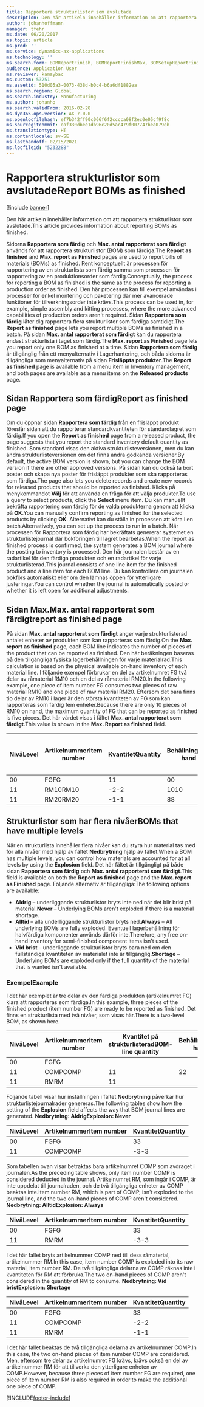 ```yaml
---
title: Rapportera strukturlistor som avslutade
description: Den här artikeln innehåller information om att rapportera strukturlistor som avslutade.
author: johanhoffmann
manager: tfehr
ms.date: 06/20/2017
ms.topic: article
ms.prod: ''
ms.service: dynamics-ax-applications
ms.technology: ''
ms.search.form: BOMReportFinish, BOMReportFinishMax, BOMSetupReportFinish
audience: Application User
ms.reviewer: kamaybac
ms.custom: 53251
ms.assetid: 510d05a3-0073-438d-b0c4-b6a6df1882ea
ms.search.region: Global
ms.search.industry: Manufacturing
ms.author: johanho
ms.search.validFrom: 2016-02-28
ms.dyn365.ops.version: AX 7.0.0
ms.openlocfilehash: ef7b342ff90c066f6f2cccca08f2ec0e05cf9f8c
ms.sourcegitcommit: eaf330dbee1db96c20d5ac479f007747bea079eb
ms.translationtype: HT
ms.contentlocale: sv-SE
ms.lasthandoff: 02/15/2021
ms.locfileid: "5232288"
---
```

# <a name="report-boms-as-finished"></a><span data-ttu-id="ac959-103">Rapportera strukturlistor som avslutade</span><span class="sxs-lookup"><span data-stu-id="ac959-103">Report BOMs as finished</span></span>

[!include [banner](../includes/banner.md)]

<span data-ttu-id="ac959-104">Den här artikeln innehåller information om att rapportera strukturlistor som avslutade.</span><span class="sxs-lookup"><span data-stu-id="ac959-104">This article provides information about reporting BOMs as finished.</span></span>

<span data-ttu-id="ac959-105">Sidorna **Rapportera som färdig** och **Max. antal rapporterat som färdigt** används för att rapportera strukturlistor (BOM) som färdiga.</span><span class="sxs-lookup"><span data-stu-id="ac959-105">The **Report as finished** and **Max. report as Finished** pages are used to report bills of materials (BOMs) as finished.</span></span> <span data-ttu-id="ac959-106">Rent konceptuellt är processen för rapportering av en strukturlista som färdig samma som processen för rapportering av en produktionsorder som färdig.</span><span class="sxs-lookup"><span data-stu-id="ac959-106">Conceptually, the process for reporting a BOM as finished is the same as the process for reporting a production order as finished.</span></span> <span data-ttu-id="ac959-107">Den här processen kan till exempel användas i processer för enkel montering och paketering där mer avancerade funktioner för tillverkningsorder inte krävs.</span><span class="sxs-lookup"><span data-stu-id="ac959-107">This process can be used in, for example, simple assembly and kitting processes, where the more advanced capabilities of production orders aren't required.</span></span> <span data-ttu-id="ac959-108">Sidan **Rapportera som färdig** låter dig rapportera flera strukturlistor som färdiga samtidigt.</span><span class="sxs-lookup"><span data-stu-id="ac959-108">The **Report as finished** page lets you report multiple BOMs as finished in a batch.</span></span> <span data-ttu-id="ac959-109">På sidan **Max. antal rapporterat som färdigt** kan du rapportera endast strukturlista i taget som färdig.</span><span class="sxs-lookup"><span data-stu-id="ac959-109">The **Max. report as Finished** page lets you report only one BOM as finished at a time.</span></span> <span data-ttu-id="ac959-110">Sidan **Rapportera som färdig** är tillgänglig från ett menyalternativ i Lagerhantering, och båda sidorna är tillgängliga som menyalternativ på sidan **Frisläppta produkter**.</span><span class="sxs-lookup"><span data-stu-id="ac959-110">The **Report as finished** page is available from a menu item in Inventory management, and both pages are available as a menu items on the **Released products** page.</span></span>

## <a name="report-as-finished-page"></a><span data-ttu-id="ac959-111">Sidan Rapportera som färdig</span><span class="sxs-lookup"><span data-stu-id="ac959-111">Report as finished page</span></span>
<span data-ttu-id="ac959-112">Om du öppnar sidan **Rapportera som färdig** från en frisläppt produkt föreslår sidan att du rapporterar standardkvantiteten för standardlagret som färdig.</span><span class="sxs-lookup"><span data-stu-id="ac959-112">If you open the **Report as finished** page from a released product, the page suggests that you report the standard inventory default quantity as finished.</span></span> <span data-ttu-id="ac959-113">Som standard visas den aktiva strukturlisteversionen, men du kan ändra strukturlisteversionen om det finns andra godkända versioner.</span><span class="sxs-lookup"><span data-stu-id="ac959-113">By default, the active BOM version is shown, but you can change the BOM version if there are other approved versions.</span></span> <span data-ttu-id="ac959-114">På sidan kan du också ta bort poster och skapa nya poster för frisläppt produkter som ska rapporteras som färdiga.</span><span class="sxs-lookup"><span data-stu-id="ac959-114">The page also lets you delete records and create new records for released products that should be reported as finished.</span></span> <span data-ttu-id="ac959-115">Klicka på menykommandot **Välj** för att använda en fråga för att välja produkter.</span><span class="sxs-lookup"><span data-stu-id="ac959-115">To use a query to select products, click the **Select** menu item.</span></span> <span data-ttu-id="ac959-116">Du kan manuellt bekräfta rapportering som färdig för de valda produkterna genom att klicka på **OK**.</span><span class="sxs-lookup"><span data-stu-id="ac959-116">You can manually confirm reporting as finished for the selected products by clicking **OK**.</span></span> <span data-ttu-id="ac959-117">Alternativt kan du ställa in processen att köra i en batch.</span><span class="sxs-lookup"><span data-stu-id="ac959-117">Alternatively, you can set up the process to run in a batch.</span></span> <span data-ttu-id="ac959-118">När processen för Rapportera som färdig har bekräftats genererar systemet en strukturlistejournal där bokföringen till lagret bearbetas.</span><span class="sxs-lookup"><span data-stu-id="ac959-118">When the report as finished process is confirmed, the system generates a BOM journal where the posting to inventory is processed.</span></span> <span data-ttu-id="ac959-119">Den här journalen består av en radartikel för den färdiga produkten och en radartikel för varje strukturlisterad.</span><span class="sxs-lookup"><span data-stu-id="ac959-119">This journal consists of one line item for the finished product and a line item for each BOM line.</span></span> <span data-ttu-id="ac959-120">Du kan kontrollera om journalen bokförs automatiskt eller om den lämnas öppen för ytterligare justeringar.</span><span class="sxs-lookup"><span data-stu-id="ac959-120">You can control whether the journal is automatically posted or whether it is left open for additional adjustments.</span></span>

## <a name="max-report-as-finished-page"></a><span data-ttu-id="ac959-121">Sidan Max.</span><span class="sxs-lookup"><span data-stu-id="ac959-121">Max.</span></span> <span data-ttu-id="ac959-122">antal rapporterat som färdigt</span><span class="sxs-lookup"><span data-stu-id="ac959-122">report as finished page</span></span>
<span data-ttu-id="ac959-123">På sidan **Max. antal rapporterat som färdigt** anger varje strukturlisterad antalet enheter av produkten som kan rapporteras som färdig.</span><span class="sxs-lookup"><span data-stu-id="ac959-123">On the **Max. report as finished** page, each BOM line indicates the number of pieces of the product that can be reported as finished.</span></span> <span data-ttu-id="ac959-124">Den här beräkningen baseras på den tillgängliga fysiska lagerbehållningen för varje materialrad.</span><span class="sxs-lookup"><span data-stu-id="ac959-124">This calculation is based on the physical available on-hand inventory of each material line.</span></span> <span data-ttu-id="ac959-125">I följande exempel förbrukar en del av artikelnumret FG två delar av råmaterial RM10 och en del av råmaterial RM20.</span><span class="sxs-lookup"><span data-stu-id="ac959-125">In the following example, one piece of item number FG consumes two pieces of raw material RM10 and one piece of raw material RM20.</span></span> <span data-ttu-id="ac959-126">Eftersom det bara finns tio delar av RM10 i lager är den största kvantiteten av FG som kan rapporteras som färdig fem enheter.</span><span class="sxs-lookup"><span data-stu-id="ac959-126">Because there are only 10 pieces of RM10 on hand, the maximum quantity of FG that can be reported as finished is five pieces.</span></span> <span data-ttu-id="ac959-127">Det här värdet visas i fältet **Max. antal rapporterat som färdigt**.</span><span class="sxs-lookup"><span data-stu-id="ac959-127">This value is shown in the **Max. Report as finished** field.</span></span>

| <span data-ttu-id="ac959-128">Nivå</span><span class="sxs-lookup"><span data-stu-id="ac959-128">Level</span></span> | <span data-ttu-id="ac959-129">Artikelnummer</span><span class="sxs-lookup"><span data-stu-id="ac959-129">Item number</span></span> | <span data-ttu-id="ac959-130">Kvantitet</span><span class="sxs-lookup"><span data-stu-id="ac959-130">Quantity</span></span> | <span data-ttu-id="ac959-131">Behållning</span><span class="sxs-lookup"><span data-stu-id="ac959-131">On-hand</span></span> | <span data-ttu-id="ac959-132">Max.</span><span class="sxs-lookup"><span data-stu-id="ac959-132">Max.</span></span> <span data-ttu-id="ac959-133">Rapportera som färdig</span><span class="sxs-lookup"><span data-stu-id="ac959-133">Report as finished</span></span> |
|-------|-------------|----------|---------|-------------------------|
| <span data-ttu-id="ac959-134">0</span><span class="sxs-lookup"><span data-stu-id="ac959-134">0</span></span>     | <span data-ttu-id="ac959-135">FG</span><span class="sxs-lookup"><span data-stu-id="ac959-135">FG</span></span>          |  <span data-ttu-id="ac959-136">1</span><span class="sxs-lookup"><span data-stu-id="ac959-136">1</span></span>       | <span data-ttu-id="ac959-137">0</span><span class="sxs-lookup"><span data-stu-id="ac959-137">0</span></span>       | <span data-ttu-id="ac959-138">5</span><span class="sxs-lookup"><span data-stu-id="ac959-138">5</span></span>                       |
| <span data-ttu-id="ac959-139">1</span><span class="sxs-lookup"><span data-stu-id="ac959-139">1</span></span>     | <span data-ttu-id="ac959-140">RM10</span><span class="sxs-lookup"><span data-stu-id="ac959-140">RM10</span></span>        | <span data-ttu-id="ac959-141">-2</span><span class="sxs-lookup"><span data-stu-id="ac959-141">-2</span></span>       | <span data-ttu-id="ac959-142">10</span><span class="sxs-lookup"><span data-stu-id="ac959-142">10</span></span>      | <span data-ttu-id="ac959-143">5</span><span class="sxs-lookup"><span data-stu-id="ac959-143">5</span></span>                       |
| <span data-ttu-id="ac959-144">1</span><span class="sxs-lookup"><span data-stu-id="ac959-144">1</span></span>     | <span data-ttu-id="ac959-145">RM20</span><span class="sxs-lookup"><span data-stu-id="ac959-145">RM20</span></span>        | <span data-ttu-id="ac959-146">-1</span><span class="sxs-lookup"><span data-stu-id="ac959-146">-1</span></span>       |  <span data-ttu-id="ac959-147">8</span><span class="sxs-lookup"><span data-stu-id="ac959-147">8</span></span>      | <span data-ttu-id="ac959-148">8</span><span class="sxs-lookup"><span data-stu-id="ac959-148">8</span></span>                       |

## <a name="boms-that-have-multiple-levels"></a><span data-ttu-id="ac959-149">Strukturlistor som har flera nivåer</span><span class="sxs-lookup"><span data-stu-id="ac959-149">BOMs that have multiple levels</span></span>
<span data-ttu-id="ac959-150">När en strukturlista innehåller flera nivåer kan du styra hur material tas med för alla nivåer med hjälp av fältet **Nedbrytning** hjälp av fältet.</span><span class="sxs-lookup"><span data-stu-id="ac959-150">When a BOM has multiple levels, you can control how materials are accounted for at all levels by using the **Explosion** field.</span></span> <span data-ttu-id="ac959-151">Det här fältet är tillgängligt på både sidan **Rapportera som färdig** och **Max. antal rapporterat som färdigt**.</span><span class="sxs-lookup"><span data-stu-id="ac959-151">This field is available on both the **Report as finished** page and the **Max. report as Finished** page.</span></span> <span data-ttu-id="ac959-152">Följande alternativ är tillgängliga:</span><span class="sxs-lookup"><span data-stu-id="ac959-152">The following options are available:</span></span>

-   <span data-ttu-id="ac959-153">**Aldrig** – underliggande strukturlistor bryts inte ned när det blir brist på material.</span><span class="sxs-lookup"><span data-stu-id="ac959-153">**Never** – Underlying BOMs aren't exploded if there is a material shortage.</span></span>
-   <span data-ttu-id="ac959-154">**Alltid** – alla underliggande strukturlistor bryts ned.</span><span class="sxs-lookup"><span data-stu-id="ac959-154">**Always** – All underlying BOMs are fully exploded.</span></span> <span data-ttu-id="ac959-155">Eventuell lagerbehållning för halvfärdiga komponenter används därför inte.</span><span class="sxs-lookup"><span data-stu-id="ac959-155">Therefore, any free on-hand inventory for semi-finished component items isn't used.</span></span>
-   <span data-ttu-id="ac959-156">**Vid brist** – underliggande strukturlistor bryts bara ned om den fullständiga kvantiteten av materialet inte är tillgänglig.</span><span class="sxs-lookup"><span data-stu-id="ac959-156">**Shortage** – Underlying BOMs are exploded only if the full quantity of the material that is wanted isn't available.</span></span>

### <a name="example"></a><span data-ttu-id="ac959-157">Exempel</span><span class="sxs-lookup"><span data-stu-id="ac959-157">Example</span></span>

<span data-ttu-id="ac959-158">I det här exemplet är tre delar av den färdiga produkten (artikelnumret FG) klara att rapporteras som färdiga.</span><span class="sxs-lookup"><span data-stu-id="ac959-158">In this example, three pieces of the finished product (item number FG) are ready to be reported as finished.</span></span> <span data-ttu-id="ac959-159">Det finns en strukturlista med två nivåer, som visas här.</span><span class="sxs-lookup"><span data-stu-id="ac959-159">There is a two-level BOM, as shown here.</span></span>

| <span data-ttu-id="ac959-160">Nivå</span><span class="sxs-lookup"><span data-stu-id="ac959-160">Level</span></span> | <span data-ttu-id="ac959-161">Artikelnummer</span><span class="sxs-lookup"><span data-stu-id="ac959-161">Item number</span></span> | <span data-ttu-id="ac959-162">Kvantitet på strukturlisterad</span><span class="sxs-lookup"><span data-stu-id="ac959-162">BOM-line quantity</span></span> | <span data-ttu-id="ac959-163">Behållning</span><span class="sxs-lookup"><span data-stu-id="ac959-163">On-hand</span></span> |
|-------|-------------|-------------------|---------|
| <span data-ttu-id="ac959-164">0</span><span class="sxs-lookup"><span data-stu-id="ac959-164">0</span></span>     | <span data-ttu-id="ac959-165">FG</span><span class="sxs-lookup"><span data-stu-id="ac959-165">FG</span></span>          |                   |         |
| <span data-ttu-id="ac959-166">1</span><span class="sxs-lookup"><span data-stu-id="ac959-166">1</span></span>     | <span data-ttu-id="ac959-167">COMP</span><span class="sxs-lookup"><span data-stu-id="ac959-167">COMP</span></span>        | <span data-ttu-id="ac959-168">1</span><span class="sxs-lookup"><span data-stu-id="ac959-168">1</span></span>                 | <span data-ttu-id="ac959-169">2</span><span class="sxs-lookup"><span data-stu-id="ac959-169">2</span></span>       |
| <span data-ttu-id="ac959-170">1</span><span class="sxs-lookup"><span data-stu-id="ac959-170">1</span></span>     | <span data-ttu-id="ac959-171">RM</span><span class="sxs-lookup"><span data-stu-id="ac959-171">RM</span></span>          | <span data-ttu-id="ac959-172">1</span><span class="sxs-lookup"><span data-stu-id="ac959-172">1</span></span>                 |         |

<span data-ttu-id="ac959-173">Följande tabell visar hur inställningen i fältet **Nedbrytning** påverkar hur strukturlistejournalrader genereras.</span><span class="sxs-lookup"><span data-stu-id="ac959-173">The following tables show how the setting of the **Explosion** field affects the way that BOM journal lines are generated.</span></span> <span data-ttu-id="ac959-174">**Nedbrytning: Aldrig**</span><span class="sxs-lookup"><span data-stu-id="ac959-174">**Explosion: Never**</span></span>

| <span data-ttu-id="ac959-175">Nivå</span><span class="sxs-lookup"><span data-stu-id="ac959-175">Level</span></span> | <span data-ttu-id="ac959-176">Artikelnummer</span><span class="sxs-lookup"><span data-stu-id="ac959-176">Item number</span></span> | <span data-ttu-id="ac959-177">Kvantitet</span><span class="sxs-lookup"><span data-stu-id="ac959-177">Quantity</span></span> |
|-------|-------------|----------|
| <span data-ttu-id="ac959-178">0</span><span class="sxs-lookup"><span data-stu-id="ac959-178">0</span></span>     | <span data-ttu-id="ac959-179">FG</span><span class="sxs-lookup"><span data-stu-id="ac959-179">FG</span></span>          | <span data-ttu-id="ac959-180">3</span><span class="sxs-lookup"><span data-stu-id="ac959-180">3</span></span>        |
| <span data-ttu-id="ac959-181">1</span><span class="sxs-lookup"><span data-stu-id="ac959-181">1</span></span>     | <span data-ttu-id="ac959-182">COMP</span><span class="sxs-lookup"><span data-stu-id="ac959-182">COMP</span></span>        | <span data-ttu-id="ac959-183">-3</span><span class="sxs-lookup"><span data-stu-id="ac959-183">-3</span></span>       |

<span data-ttu-id="ac959-184">Som tabellen ovan visar betraktas bara artikelnumret COMP som avdraget i journalen.</span><span class="sxs-lookup"><span data-stu-id="ac959-184">As the preceding table shows, only item number COMP is considered deducted in the journal.</span></span> <span data-ttu-id="ac959-185">Artikelnumret RM, som ingår i COMP, är inte uppdelat till journalraden, och de två tillgängliga enheter av COMP beaktas inte.</span><span class="sxs-lookup"><span data-stu-id="ac959-185">Item number RM, which is part of COMP, isn't exploded to the journal line, and the two on-hand pieces of COMP aren't considered.</span></span> <span data-ttu-id="ac959-186">**Nedbrytning: Alltid**</span><span class="sxs-lookup"><span data-stu-id="ac959-186">**Explosion: Always**</span></span>

| <span data-ttu-id="ac959-187">Nivå</span><span class="sxs-lookup"><span data-stu-id="ac959-187">Level</span></span> | <span data-ttu-id="ac959-188">Artikelnummer</span><span class="sxs-lookup"><span data-stu-id="ac959-188">Item number</span></span> | <span data-ttu-id="ac959-189">Kvantitet</span><span class="sxs-lookup"><span data-stu-id="ac959-189">Quantity</span></span> |
|-------|-------------|----------|
| <span data-ttu-id="ac959-190">0</span><span class="sxs-lookup"><span data-stu-id="ac959-190">0</span></span>     | <span data-ttu-id="ac959-191">FG</span><span class="sxs-lookup"><span data-stu-id="ac959-191">FG</span></span>          | <span data-ttu-id="ac959-192">3</span><span class="sxs-lookup"><span data-stu-id="ac959-192">3</span></span>        |
| <span data-ttu-id="ac959-193">1</span><span class="sxs-lookup"><span data-stu-id="ac959-193">1</span></span>     | <span data-ttu-id="ac959-194">RM</span><span class="sxs-lookup"><span data-stu-id="ac959-194">RM</span></span>          | <span data-ttu-id="ac959-195">-3</span><span class="sxs-lookup"><span data-stu-id="ac959-195">-3</span></span>       |

<span data-ttu-id="ac959-196">I det här fallet bryts artikelnummer COMP ned till dess råmaterial, artikelnummer RM.</span><span class="sxs-lookup"><span data-stu-id="ac959-196">In this case, item number COMP is exploded into its raw material, item number RM.</span></span> <span data-ttu-id="ac959-197">De två tillgängliga delarna av COMP räknas inte i kvantiteten för RM att förbruka.</span><span class="sxs-lookup"><span data-stu-id="ac959-197">The two on-hand pieces of COMP aren't considered in the quantity of RM to consume.</span></span> <span data-ttu-id="ac959-198">**Nedbrytning: Vid brist**</span><span class="sxs-lookup"><span data-stu-id="ac959-198">**Explosion: Shortage**</span></span>

| <span data-ttu-id="ac959-199">Nivå</span><span class="sxs-lookup"><span data-stu-id="ac959-199">Level</span></span> | <span data-ttu-id="ac959-200">Artikelnummer</span><span class="sxs-lookup"><span data-stu-id="ac959-200">Item number</span></span> | <span data-ttu-id="ac959-201">Kvantitet</span><span class="sxs-lookup"><span data-stu-id="ac959-201">Quantity</span></span> |
|-------|-------------|----------|
| <span data-ttu-id="ac959-202">0</span><span class="sxs-lookup"><span data-stu-id="ac959-202">0</span></span>     | <span data-ttu-id="ac959-203">FG</span><span class="sxs-lookup"><span data-stu-id="ac959-203">FG</span></span>          | <span data-ttu-id="ac959-204">3</span><span class="sxs-lookup"><span data-stu-id="ac959-204">3</span></span>        |
| <span data-ttu-id="ac959-205">1</span><span class="sxs-lookup"><span data-stu-id="ac959-205">1</span></span>     | <span data-ttu-id="ac959-206">COMP</span><span class="sxs-lookup"><span data-stu-id="ac959-206">COMP</span></span>        | <span data-ttu-id="ac959-207">-2</span><span class="sxs-lookup"><span data-stu-id="ac959-207">-2</span></span>       |
| <span data-ttu-id="ac959-208">1</span><span class="sxs-lookup"><span data-stu-id="ac959-208">1</span></span>     | <span data-ttu-id="ac959-209">RM</span><span class="sxs-lookup"><span data-stu-id="ac959-209">RM</span></span>          | <span data-ttu-id="ac959-210">-1</span><span class="sxs-lookup"><span data-stu-id="ac959-210">-1</span></span>       |

<span data-ttu-id="ac959-211">I det här fallet beaktas de två tillgängliga delarna av artikelnummer COMP.</span><span class="sxs-lookup"><span data-stu-id="ac959-211">In this case, the two on-hand pieces of item number COMP are considered.</span></span> <span data-ttu-id="ac959-212">Men, eftersom tre delar av artikelnumret FG krävs, krävs också en del av artikelnummer RM för att tillverka den ytterligare enheten av COMP.</span><span class="sxs-lookup"><span data-stu-id="ac959-212">However, because three pieces of item number FG are required, one piece of item number RM is also required in order to make the additional one piece of COMP.</span></span>





[!INCLUDE[footer-include](../../includes/footer-banner.md)]